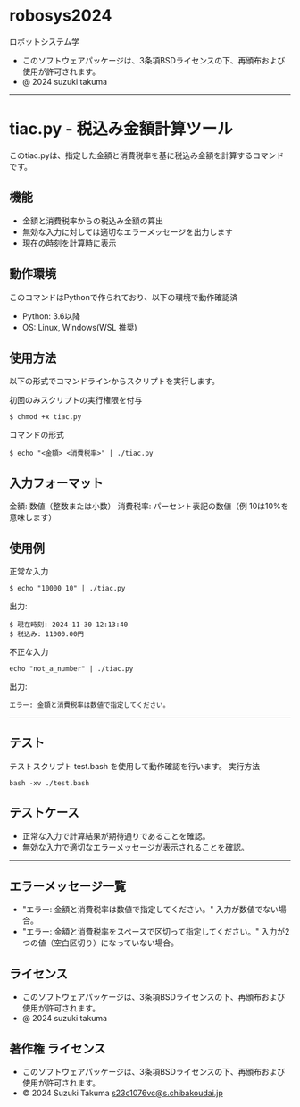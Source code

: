 # robosys2024

ロボットシステム学

-  このソフトウェアパッケージは、3条項BSDライセンスの下、再頒布および使用が許可されます。
- @ 2024 suzuki takuma

--------------------------------------------------------------------------------------------------

# tiac.py - 税込み金額計算ツール

このtiac.pyは、指定した金額と消費税率を基に税込み金額を計算するコマンドです。

## 機能
- 金額と消費税率からの税込み金額の算出
- 無効な入力に対しては適切なエラーメッセージを出力します
- 現在の時刻を計算時に表示

## 動作環境
このコマンドはPythonで作られており、以下の環境で動作確認済
- Python: 3.6以降
- OS: Linux, Windows(WSL 推奨)

## 使用方法
以下の形式でコマンドラインからスクリプトを実行します。

初回のみスクリプトの実行権限を付与
```
$ chmod +x tiac.py
```
コマンドの形式
```
$ echo "<金額> <消費税率>" | ./tiac.py
```
## 入力フォーマット
金額:      数値（整数または小数）
消費税率:  パーセント表記の数値（例 10は10%を意味します）

## 使用例
正常な入力
```
$ echo "10000 10" | ./tiac.py
```
出力:
```
$ 現在時刻: 2024-11-30 12:13:40
$ 税込み: 11000.00円
```
不正な入力
```
echo "not_a_number" | ./tiac.py
```
出力:
```
エラー: 金額と消費税率は数値で指定してください。
```
---
## テスト
テストスクリプト test.bash を使用して動作確認を行います。
実行方法
```
bash -xv ./test.bash
```
## テストケース
- 正常な入力で計算結果が期待通りであることを確認。
- 無効な入力で適切なエラーメッセージが表示されることを確認。

---
## エラーメッセージ一覧
- "エラー: 金額と消費税率は数値で指定してください。"
   入力が数値でない場合。
- "エラー: 金額と消費税率をスペースで区切って指定してください。"
   入力が2つの値（空白区切り）になっていない場合。

## ライセンス
- このソフトウェアパッケージは、3条項BSDライセンスの下、再頒布および使用が許可されます。
- @ 2024 suzuki takuma

## 著作権 ライセンス
- このソフトウェアパッケージは、3条項BSDライセンスの下、再頒布および使用が許可されます。
- © 2024 Suzuki Takuma <s23c1076vc@s.chibakoudai.jp>
